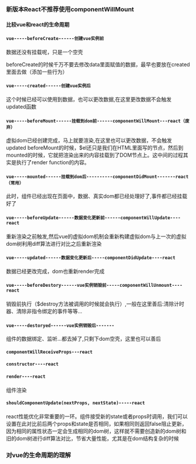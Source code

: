 ### 新版本React不推荐使用componentWillMount
#### 比较vue和react的生命周期
#### `vue-----beforeCreate------创建vue实例前`
数据还没有挂载呢，只是一个空壳

beforeCreate的时候千万不要去修改data里面赋值的数据，最早也要放在created里面去做（添加一些行为）

#### `vue-----created------创建vue实例后`
这个时候已经可以使用到数据，也可以更改数据,在这里更改数据不会触发updated函数

#### `vue-----beforeMount------挂载到dom前------componentWillMount---react（废弃）`
虚拟dom已经创建完成，马上就要渲染,在这里也可以更改数据，不会触发updated
beforeMount的时候，$el还只是我们在HTML里面写的节点，然后到mounted的时候，它就把渲染出来的内容挂载到了DOM节点上。这中间的过程其实是执行了render function的内容。

#### `vue-----mounted------挂载到dom后----------componentDidMount-------react（常用）`
此时，组件已经出现在页面中，数据、真实dom都已经处理好了,事件都已经挂载好了

#### `vue-----beforeUpdate------数据变化更新前------componentWillUpdate----react`
重新渲染之前触发,然后vue的虚拟dom机制会重新构建虚拟dom与上一次的虚拟dom树利用diff算法进行对比之后重新渲染

#### `vue-----updated------数据变化更新后-----componentDidUpdate----react`
数据已经更改完成，dom也重新render完成

#### `vue-----beforeDestory------vue实例销毁前-----componentWillUnmount----react`
销毁前执行（$destroy方法被调用的时候就会执行）,一般在这里善后:清除计时器、清除非指令绑定的事件等等...

#### `vue-----destoryed------vue实例销毁后-------`
组件的数据绑定、监听...都去掉了,只剩下dom空壳，这里也可以善后


#### `componentWillReceiveProps---react`
#### `constructor----react`
#### `render----react`
组件渲染

#### `shouldComponentUpdate(nextProps, nextState)-----react`
react性能优化非常重要的一环。组件接受新的state或者props时调用，我们可以设置在此对比前后两个props和state是否相同，如果相同则返回false阻止更新，因为相同的属性状态一定会生成相同的dom树，这样就不需要创造新的dom树和旧的dom树进行diff算法对比，节省大量性能，尤其是在dom结构复杂的时候

### 对vue的生命周期的理解
